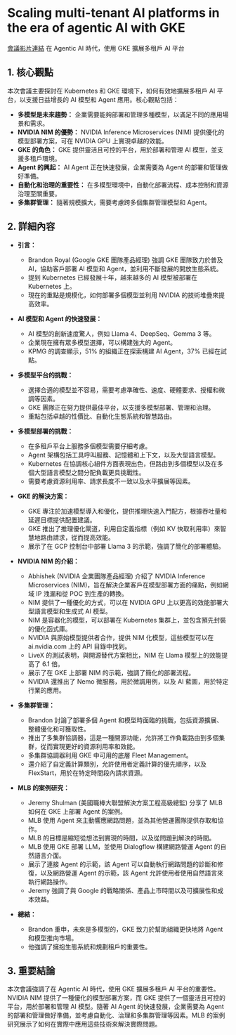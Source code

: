 # Scaling multi-tenant AI platforms in the era of agentic AI with GKE
[會議影片連結](https://www.youtube.com/watch?v=QUKxWw3c6lc)
在 Agentic AI 時代，使用 GKE 擴展多租戶 AI 平台

## 1. 核心觀點

本次會議主要探討在 Kubernetes 和 GKE 環境下，如何有效地擴展多租戶 AI 平台，以支援日益增長的 AI 模型和 Agent 應用。核心觀點包括：

*   **多模型是未來趨勢：** 企業需要能夠部署和管理多種模型，以滿足不同的應用場景和需求。
*   **NVIDIA NIM 的優勢：** NVIDIA Inference Microservices (NIM) 提供優化的模型部署方案，可在 NVIDIA GPU 上實現卓越的效能。
*   **GKE 的角色：** GKE 提供靈活且可控的平台，用於部署和管理 AI 模型，並支援多租戶環境。
*   **Agent 的興起：** AI Agent 正在快速發展，企業需要為 Agent 的部署和管理做好準備。
*   **自動化和治理的重要性：** 在多模型環境中，自動化部署流程、成本控制和資源治理至關重要。
*   **多集群管理：** 隨著規模擴大，需要考慮跨多個集群管理模型和 Agent。

## 2. 詳細內容

*   **引言：**
    *   Brandon Royal (Google GKE 團隊產品經理) 強調 GKE 團隊致力於普及 AI，協助客戶部署 AI 模型和 Agent，並利用不斷發展的開放生態系統。
    *   提到 Kubernetes 已經發展十年，越來越多的 AI 模型被部署在 Kubernetes 上。
    *   現在的重點是規模化，如何部署多個模型並利用 NVIDIA 的技術堆疊來提高效率。

*   **AI 模型和 Agent 的快速發展：**
    *   AI 模型的創新速度驚人，例如 Llama 4、DeepSeq、Gemma 3 等。
    *   企業現在擁有眾多模型選擇，可以構建強大的 Agent。
    *   KPMG 的調查顯示，51% 的組織正在探索構建 AI Agent，37% 已經在試點。

*   **多模型平台的挑戰：**
    *   選擇合適的模型並不容易，需要考慮準確性、速度、硬體要求、授權和微調等因素。
    *   GKE 團隊正在努力提供最佳平台，以支援多模型部署、管理和治理。
    *   重點包括卓越的性價比、自動化生態系統和智慧路由。

*   **多模型部署的挑戰：**
    *   在多租戶平台上服務多個模型需要仔細考慮。
    *   Agent 架構包括工具呼叫服務、記憶體和上下文，以及大型語言模型。
    *   Kubernetes 在協調核心組件方面表現出色，但路由到多個模型以及在多個大型語言模型之間分配負載更具挑戰性。
    *   需要考慮資源利用率、請求長度不一致以及水平擴展等因素。

*   **GKE 的解決方案：**
    *   GKE 專注於加速模型導入和優化，提供推理快速入門配方，根據吞吐量和延遲目標提供配置建議。
    *   GKE 推出了推理優化閘道，利用自定義指標（例如 KV 快取利用率）來智慧地路由請求，從而提高效能。
    *   展示了在 GCP 控制台中部署 Llama 3 的示範，強調了簡化的部署體驗。

*   **NVIDIA NIM 的介紹：**
    *   Abhishek (NVIDIA 企業團隊產品經理) 介紹了 NVIDIA Inference Microservices (NIM)，旨在解決企業客戶在模型部署方面的痛點，例如網域 IP 洩漏和從 POC 到生產的轉換。
    *   NIM 提供了一種優化的方式，可以在 NVIDIA GPU 上以更高的效能部署大型語言模型和生成式 AI 模型。
    *   NIM 是容器化的模型，可以部署在 Kubernetes 集群上，並包含預先封裝的優化函式庫。
    *   NVIDIA 與原始模型提供者合作，提供 NIM 化模型，這些模型可以在 ai.nvidia.com 上的 API 目錄中找到。
    *   LiveX 的測試表明，與開源替代方案相比，NIM 在 Llama 模型上的效能提高了 6.1 倍。
    *   展示了在 GKE 上部署 NIM 的示範，強調了簡化的部署流程。
    *   NVIDIA 還推出了 Nemo 微服務，用於微調用例，以及 AI 藍圖，用於特定行業的應用。

*   **多集群管理：**
    *   Brandon 討論了部署多個 Agent 和模型時面臨的挑戰，包括資源擴展、整體優化和可獲取性。
    *   推出了多集群協調器，這是一種開源功能，允許將工作負載路由到多個集群，從而實現更好的資源利用率和效能。
    *   多集群協調器利用 GKE 中可用的底層 Fleet Management。
    *   還介紹了自定義計算類別，允許使用者定義計算的優先順序，以及 FlexStart，用於在特定時間段內請求資源。

*   **MLB 的案例研究：**
    *   Jeremy Shulman (美國職棒大聯盟解決方案工程高級總監) 分享了 MLB 如何在 GKE 上部署 Agent 的案例。
    *   MLB 使用 Agent 來主動響應網路問題，並為其他營運團隊提供存取和協作。
    *   MLB 的目標是縮短從想法到實現的時間，以及從問題到解決的時間。
    *   MLB 使用 GKE 部署 LLM，並使用 Dialogflow 構建網路營運 Agent 的自然語言介面。
    *   展示了連接 Agent 的示範，該 Agent 可以自動執行網路問題的診斷和修復，以及網路營運 Agent 的示範，該 Agent 允許使用者使用自然語言來執行網路操作。
    *   Jeremy 強調了與 Google 的戰略關係、產品上市時間以及可擴展性和成本效益。

*   **總結：**
    *   Brandon 重申，未來是多模型的，GKE 致力於幫助組織更快地將 Agent 和模型推向市場。
    *   他強調了擁抱生態系統和規劃租戶的重要性。

## 3. 重要結論

本次會議強調了在 Agentic AI 時代，使用 GKE 擴展多租戶 AI 平台的重要性。NVIDIA NIM 提供了一種優化的模型部署方案，而 GKE 提供了一個靈活且可控的平台，用於部署和管理 AI 模型。隨著 AI Agent 的快速發展，企業需要為 Agent 的部署和管理做好準備，並考慮自動化、治理和多集群管理等因素。MLB 的案例研究展示了如何在實際中應用這些技術來解決實際問題。
